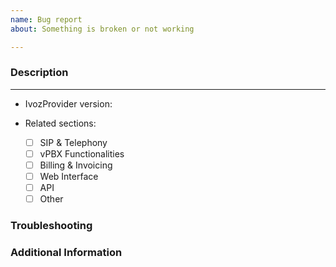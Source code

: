 ```yaml
---
name: Bug report
about: Something is broken or not working

---
```


<!--
This project only uses GitHub Issues for bugs in the code or feature requests.
Please use this template only for bug reports.

Be sure you have read the project FAQ before submiting an issue.

  * https://github.com/irontec/ivozprovider/blob/bleeding/FAQ.md

If you have trouble with your environment or a user question, please post them in ivozproider-users group

  * https://groups.google.com/forum/#!forum/ivozprovider-users

You can delete next line and everything above before submitting (it is a comment).
-->

### Description
<!--
Explain what you did, what you expected to happen, and what actually happened.
-->

---

- IvozProvider version: <!-- You can get it from dpkg -l ivozprovider -->

- Related sections: <!-- Mark X between brackets to one or more sections -->
    - [ ] SIP & Telephony
    - [ ] vPBX Functionalities
    - [ ] Billing & Invoicing
    - [ ] Web Interface
    - [ ] API
    - [ ] Other

### Troubleshooting
<!--
If the issue can be reproduced, describe how it can be done.
If you have logs from journal add them here.
-->

### Additional Information
<!--
If you have extra information that does not fit previous sections, please add it here.
-->
